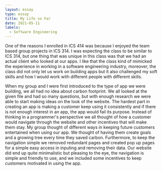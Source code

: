 ```yaml
---
layout: essay
type: essay
title: My Life so Far
date: 2021-05-11
labels:
  - Software Engineering
---
```


One of the reasons I enrolled in ICS 414 was because I enjoyed the team based group projects in ICS 314. I was expecting the class to be similar to ICS 314, but one thing that was unique in this class was that we had an actual client who looked at our apps. I like that the class kind of mimicked the experience in working in a software engineering industry, moreover, the class did not only let us work on building apps but it also challenged my soft skills and how I would work with different people with different skills. 

When my group and I were first introduced to the type of app we were building, we all had no idea about carbon footprint. We all looked at the given file and had so many questions, but with enough research we were able to start making ideas on the look of the website. The hardest part in creating an app is making a customer keep using it consistently and if there is not enough interest in an app, the app would fail its purpose. Instead of thinking in a programmer's perspective we all thought of how a customer would navigate through the website and other incentives that will make them stay. My group thought of different ways in keeping future customers entertained when using our app. We thought of having them create goals and a growing tree every time they saved carbon. Furthermore, to keep the navigation simple we removed redundant pages and created pop up pages for a simple easy access in inputing and removing their data. Our website did end up quite minimalistic but pleasing to the eye, the navigation is simple and friendly to use, and we included some incentives to keep customers motivated in using the app. 


